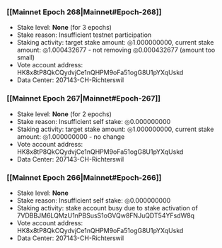### [[Mainnet Epoch 268|Mainnet#Epoch-268]]
* Stake level: **None** (for 3 epochs)
* Stake reason: Insufficient testnet participation
* Staking activity: target stake amount: ◎1.000000000, current stake amount: ◎1.000432677 - not removing ◎0.000432677 (amount too small)
* Vote account address: HK8x8tP8QkCQydvjCe1nQHPM9oFa51ogG8U1pYXqUskd
* Data Center: 207143-CH-Richterswil
### [[Mainnet Epoch 267|Mainnet#Epoch-267]]
* Stake level: **None** (for 2 epochs)
* Stake reason: Insufficient self stake: ◎0.000000000
* Staking activity: target stake amount: ◎1.000000000, current stake amount: ◎1.000000000 - no change
* Vote account address: HK8x8tP8QkCQydvjCe1nQHPM9oFa51ogG8U1pYXqUskd
* Data Center: 207143-CH-Richterswil
### [[Mainnet Epoch 266|Mainnet#Epoch-266]]
* Stake level: **None**
* Stake reason: Insufficient self stake: ◎0.000000000
* Staking activity: stake account busy due to stake activation of 7VDBBJM6LQMzU1nPBSusS1oGVQw8FNJuQDT54YFsdW8q
* Vote account address: HK8x8tP8QkCQydvjCe1nQHPM9oFa51ogG8U1pYXqUskd
* Data Center: 207143-CH-Richterswil